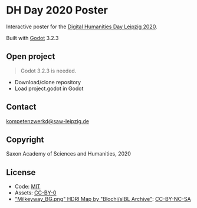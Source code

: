 # DH Day 2020 Poster

Interactive poster for the [Digital Humanities Day Leipzig 2020](https://fdhl.info/Veranstaltung/digital-humanities-day-leipzig-2020/).

Built with [Godot](https://godotengine.org/) 3.2.3

## Open project

> Godot 3.2.3 is needed.

* Download/clone repository
* Load project.godot in Godot

## Contact

kompetenzwerkd@saw-leipzig.de

## Copyright

Saxon Academy of Sciences and Humanities, 2020

## License

* Code: [MIT](https://opensource.org/licenses/MIT)
* Assets: [CC-BY-0](https://creativecommons.org/publicdomain/zero/1.0/deed.de)
* ["Milkeyway_BG.png" HDRI Map by "Blochi/sIBL Archive"](http://www.hdrlabs.com/sibl/archive.html): [CC-BY-NC-SA](https://creativecommons.org/licenses/by-nc-sa/3.0/us/)
